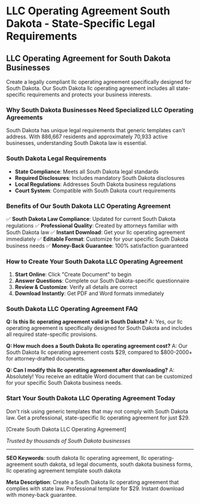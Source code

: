 # LLC Operating Agreement South Dakota - State-Specific Legal Requirements

## LLC Operating Agreement for South Dakota Businesses

Create a legally compliant llc operating agreement specifically designed for South Dakota. Our South Dakota llc operating agreement includes all state-specific requirements and protects your business interests.

### Why South Dakota Businesses Need Specialized LLC Operating Agreements

South Dakota has unique legal requirements that generic templates can't address. With 886,667 residents and approximately 70,933 active businesses, understanding South Dakota law is essential.

### South Dakota Legal Requirements

- **State Compliance**: Meets all South Dakota legal standards
- **Required Disclosures**: Includes mandatory South Dakota disclosures
- **Local Regulations**: Addresses South Dakota business regulations
- **Court System**: Compatible with South Dakota court requirements

### Benefits of Our South Dakota LLC Operating Agreement

✅ **South Dakota Law Compliance**: Updated for current South Dakota regulations
✅ **Professional Quality**: Created by attorneys familiar with South Dakota law
✅ **Instant Download**: Get your llc operating agreement immediately
✅ **Editable Format**: Customize for your specific South Dakota business needs
✅ **Money-Back Guarantee**: 100% satisfaction guaranteed

### How to Create Your South Dakota LLC Operating Agreement

1. **Start Online**: Click "Create Document" to begin
2. **Answer Questions**: Complete our South Dakota-specific questionnaire
3. **Review & Customize**: Verify all details are correct
4. **Download Instantly**: Get PDF and Word formats immediately

### South Dakota LLC Operating Agreement FAQ

**Q: Is this llc operating agreement valid in South Dakota?**
A: Yes, our llc operating agreement is specifically designed for South Dakota and includes all required state-specific provisions.

**Q: How much does a South Dakota llc operating agreement cost?**
A: Our South Dakota llc operating agreement costs $29, compared to $800-2000+ for attorney-drafted documents.

**Q: Can I modify this llc operating agreement after downloading?**
A: Absolutely! You receive an editable Word document that can be customized for your specific South Dakota business needs.

### Start Your South Dakota LLC Operating Agreement Today

Don't risk using generic templates that may not comply with South Dakota law. Get a professional, state-specific llc operating agreement for just $29.

[Create South Dakota LLC Operating Agreement]

*Trusted by thousands of South Dakota businesses*

---

**SEO Keywords**: south dakota llc operating agreement, llc operating-agreement south dakota, sd legal documents, south dakota business forms, llc operating agreement template south dakota

**Meta Description**: Create a South Dakota llc operating agreement that complies with state law. Professional template for $29. Instant download with money-back guarantee.
